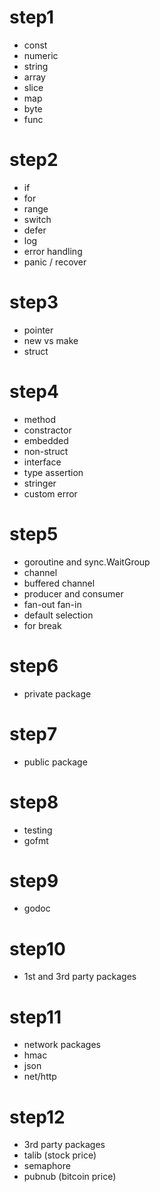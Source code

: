 # step1
- const
- numeric
- string
- array
- slice
- map
- byte
- func

# step2
- if
- for
- range
- switch
- defer
- log
- error handling
- panic / recover

# step3
- pointer
- new vs make
- struct

# step4
- method
- constractor
- embedded
- non-struct
- interface
- type assertion
- stringer
- custom error

# step5
- goroutine and sync.WaitGroup
- channel
- buffered channel
- producer and consumer
- fan-out fan-in
- default selection
- for break

# step6
- private package

# step7 
- public package

# step8
- testing
- gofmt

# step9
- godoc

# step10
- 1st and 3rd party packages


# step11
- network packages
- hmac
- json
- net/http

# step12
- 3rd party packages
- talib (stock price)
- semaphore
- pubnub (bitcoin price)